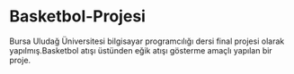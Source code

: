 # Basketbol-Projesi
Bursa Uludağ Üniversitesi bilgisayar programcılığı dersi final projesi olarak yapılmış.Basketbol atışı üstünden eğik atışı gösterme amaçlı yapılan bir proje.
